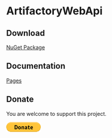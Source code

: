 # ArtifactoryWebApi

## Download

[NuGet Package](https://www.nuget.org/packages/ArtifactoryWebApi/)

## Documentation 

[Pages](https://bassman2.github.io/ArtifactoryWebApi)

## Donate

You are welcome to support this project. 

[![Donate](https://raw.githubusercontent.com/Bassman2/ArtifactoryWebApi/master/.github/images/donate.gif)](https://www.paypal.me/GBassman)
